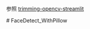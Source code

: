 

参照
[trimming-opencv-streamlit](https://share.streamlit.io/ohmoriyusuke/trimming-opencv-streamlit/main.py)

#   F a c e D e t e c t _ W i t h P i l l o w  
 